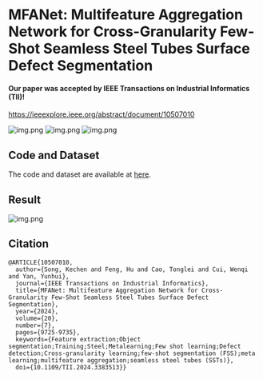 # MFANet: Multifeature Aggregation Network for  Cross-Granularity Few-Shot Seamless Steel  Tubes Surface Defect Segmentation
#### Our paper was accepted by IEEE Transactions on Industrial Informatics (TII)!
https://ieeexplore.ieee.org/abstract/document/10507010

![img.png](Robot.png)
![img.png](dataset.png)
![img.png](mfanet.png)

## Code and Dataset
The code and dataset are available at [here]().

## Result

![img.png](vis.png)

## Citation
```
@ARTICLE{10507010,
  author={Song, Kechen and Feng, Hu and Cao, Tonglei and Cui, Wenqi and Yan, Yunhui},
  journal={IEEE Transactions on Industrial Informatics}, 
  title={MFANet: Multifeature Aggregation Network for Cross-Granularity Few-Shot Seamless Steel Tubes Surface Defect Segmentation}, 
  year={2024},
  volume={20},
  number={7},
  pages={9725-9735},
  keywords={Feature extraction;Object segmentation;Training;Steel;Metalearning;Few shot learning;Defect detection;Cross-granularity learning;few-shot segmentation (FSS);meta learning;multifeature aggregation;seamless steel tubes (SSTs)},
  doi={10.1109/TII.2024.3383513}}


```